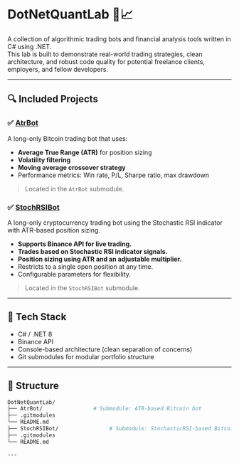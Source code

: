 # DotNetQuantLab 🧠📈

A collection of algorithmic trading bots and financial analysis tools written in C# using .NET.  
This lab is built to demonstrate real-world trading strategies, clean architecture, and robust code quality for potential freelance clients, employers, and fellow developers.

---

## 🔍 Included Projects

### ✅ [AtrBot](https://github.com/CoderBrian357NYC/AtrBot)  
A long-only Bitcoin trading bot that uses:
- **Average True Range (ATR)** for position sizing
- **Volatility filtering**
- **Moving average crossover strategy**
- Performance metrics: Win rate, P/L, Sharpe ratio, max drawdown

> Located in the `AtrBot` submodule.

### ✅ [StochRSIBot](https://github.com/CoderBrian357NYC/StochRSIBot)
A long-only cryptocurrency trading bot using the Stochastic RSI indicator with ATR-based position sizing.
- **Supports Binance API for live trading.**
- **Trades based on Stochastic RSI indicator signals.**
- **Position sizing using ATR and an adjustable multiplier.**
- Restricts to a single open position at any time.
- Configurable parameters for flexibility.

> Located in the `StochRSIBot` submodule.

---

## 🔧 Tech Stack

- C# / .NET 8
- Binance API
- Console-based architecture (clean separation of concerns)
- Git submodules for modular portfolio structure

---

## 📁 Structure

```bash
DotNetQuantLab/
├── AtrBot/                # Submodule: ATR-based Bitcoin bot
├── .gitmodules
└── README.md
├── StochRSIBot/                # Submodule: StochasticRSI-based Bitcoin bot
├── .gitmodules
└── README.md

---


